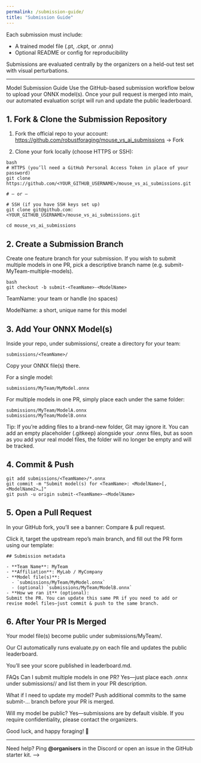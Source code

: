 ```yaml
---
permalink: /submission-guide/
title: "Submission Guide"
---
```


Each submission must include:
- A trained model file (.pt, .ckpt, or .onnx)
- Optional README or config for reproducibility

Submissions are evaluated centrally by the organizers on a held-out test set with visual perturbations.

---
Model Submission Guide
Use the GitHub-based submission workflow below to upload your ONNX model(s). Once your pull request is merged into main, our automated evaluation script will run and update the public leaderboard.

## 1. Fork & Clone the Submission Repository

1. Fork the official repo to your account:
https://github.com/robustforaging/mouse_vs_ai_submissions → Fork

2. Clone your fork locally (choose HTTPS or SSH):

```
bash
# HTTPS (you’ll need a GitHub Personal Access Token in place of your password)
git clone https://github.com/<YOUR_GITHUB_USERNAME>/mouse_vs_ai_submissions.git  

# — or —  

# SSH (if you have SSH keys set up)
git clone git@github.com:<YOUR_GITHUB_USERNAME>/mouse_vs_ai_submissions.git

cd mouse_vs_ai_submissions
```

## 2. Create a Submission Branch
Create one feature branch for your submission. If you wish to submit multiple models in one PR, pick a descriptive branch name (e.g. submit-MyTeam-multiple-models).

```
bash
git checkout -b submit-<TeamName>-<ModelName>
```

TeamName: your team or handle (no spaces)

ModelName: a short, unique name for this model

## 3. Add Your ONNX Model(s)
Inside your repo, under submissions/, create a directory for your team:

```
submissions/<TeamName>/
```

Copy your ONNX file(s) there.

For a single model:

```
submissions/MyTeam/MyModel.onnx
```

For multiple models in one PR, simply place each under the same folder:
```
submissions/MyTeam/ModelA.onnx
submissions/MyTeam/ModelB.onnx
```

Tip: If you’re adding files to a brand-new folder, Git may ignore it. You can add an empty placeholder (.gitkeep) alongside your .onnx files, but as soon as you add your real model files, the folder will no longer be empty and will be tracked.

## 4. Commit & Push

```
git add submissions/<TeamName>/*.onnx
git commit -m "Submit model(s) for <TeamName>: <ModelName>[, <ModelName2>…]"
git push -u origin submit-<TeamName>-<ModelName>
```

## 5. Open a Pull Request
In your GitHub fork, you’ll see a banner: Compare & pull request.

Click it, target the upstream repo’s main branch, and fill out the PR form using our template:

```
## Submission metadata

- **Team Name**: MyTeam  
- **Affiliation**: MyLab / MyCompany  
- **Model file(s)**: 
  - `submissions/MyTeam/MyModel.onnx`
  - (optional) `submissions/MyTeam/ModelB.onnx`
- **How we ran it** (optional): 
Submit the PR. You can update this same PR if you need to add or revise model files—just commit & push to the same branch.
```

## 6. After Your PR Is Merged
Your model file(s) become public under submissions/MyTeam/.

Our CI automatically runs evaluate.py on each file and updates the public leaderboard.

You’ll see your score published in leaderboard.md.

FAQs
Can I submit multiple models in one PR?
Yes—just place each .onnx under submissions/<TeamName>/ and list them in your PR description.

What if I need to update my model?
Push additional commits to the same submit-… branch before your PR is merged.

Will my model be public?
Yes—submissions are by default visible. If you require confidentiality, please contact the organizers.

Good luck, and happy foraging! 🎉



---

Need help? Ping **@organisers** in the Discord or open an issue in the GitHub starter kit.
-->
